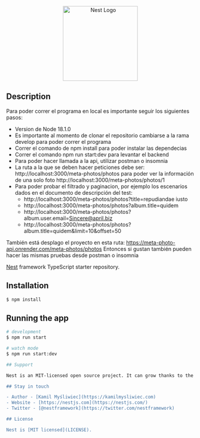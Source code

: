 <p align="center">
  <a href="http://nestjs.com/" target="blank"><img src="https://nestjs.com/img/logo-small.svg" width="200" alt="Nest Logo" /></a>
</p>

## Description

Para poder correr el programa en local es importante seguir los siguientes pasos:
  * Version de Node 18.1.0
  * Es importante al momento de clonar el repositorio cambiarse a la rama develop para poder correr el programa
  * Correr el comando de npm install para poder instalar las dependecias
  * Correr el comando npm run start:dev para levantar el backend
  * Para poder hacer llamada a la api, utilizar postman o insomnia
  * La ruta a la que se deben hacer peticiones debe ser: http://localhost:3000/meta-photos/photos
    para poder ver la información de una solo foto http://localhost:3000/meta-photos/photos/1 
  * Para poder probar el filtrado y paginacion, por ejemplo los escenarios dados en el documento de descripción del test: 
      - http://localhost:3000/meta-photos/photos?title=repudiandae iusto
      - http://localhost:3000/meta-photos/photos?album.title=quidem
      - http://localhost:3000/meta-photos/photos?album.user.email=Sincere@april.biz
      - http://localhost:3000/meta-photos/photos?album.title=quidem&limit=10&offset=50

También está desplago el proyecto en esta ruta: https://meta-photo-api.onrender.com/meta-photos/photos
Entonces si gustan también pueden hacer las mismas pruebas desde postman o insomnia 

[Nest](https://github.com/nestjs/nest) framework TypeScript starter repository.

## Installation

```bash
$ npm install
```

## Running the app

```bash
# development
$ npm run start

# watch mode
$ npm run start:dev

## Support

Nest is an MIT-licensed open source project. It can grow thanks to the sponsors and support by the amazing backers. If you'd like to join them, please [read more here](https://docs.nestjs.com/support).

## Stay in touch

- Author - [Kamil Myśliwiec](https://kamilmysliwiec.com)
- Website - [https://nestjs.com](https://nestjs.com/)
- Twitter - [@nestframework](https://twitter.com/nestframework)

## License

Nest is [MIT licensed](LICENSE).
